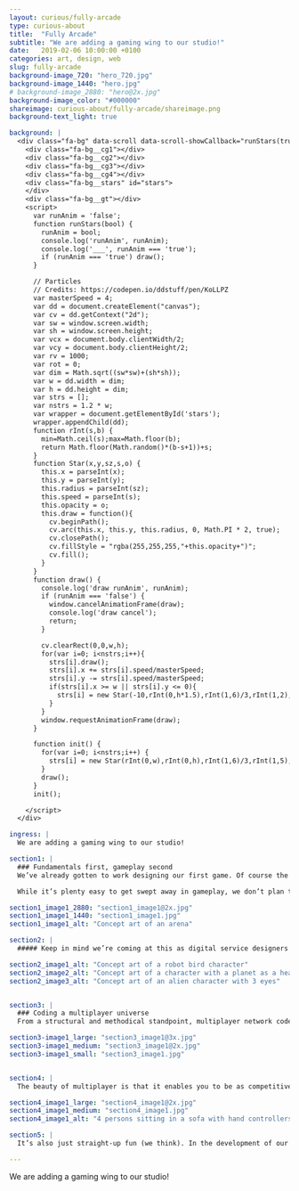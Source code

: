 ```yaml
---
layout: curious/fully-arcade
type: curious-about
title:  "Fully Arcade"
subtitle: "We are adding a gaming wing to our studio!"
date:   2019-02-06 10:00:00 +0100
categories: art, design, web
slug: fully-arcade
background-image_720: "hero_720.jpg"
background-image_1440: "hero.jpg"
# background-image_2880: "hero@2x.jpg"
background-image_color: "#000000"
shareimage: curious-about/fully-arcade/shareimage.png
background-text_light: true

background: |
  <div class="fa-bg" data-scroll data-scroll-showCallback="runStars(true)" data-scroll-hideCallback="runStars(false)">
    <div class="fa-bg__cg1"></div>
    <div class="fa-bg__cg2"></div>
    <div class="fa-bg__cg3"></div>
    <div class="fa-bg__cg4"></div>
    <div class="fa-bg__stars" id="stars">
    </div>
    <div class="fa-bg__gt"></div>
    <script>
      var runAnim = 'false';
      function runStars(bool) {
        runAnim = bool;
        console.log('runAnim', runAnim);
        console.log('___', runAnim === 'true');
        if (runAnim === 'true') draw();
      }

      // Particles
      // Credits: https://codepen.io/ddstuff/pen/KoLLPZ
      var masterSpeed = 4;
      var dd = document.createElement("canvas");
      var cv = dd.getContext("2d");
      var sw = window.screen.width;
      var sh = window.screen.height;
      var vcx = document.body.clientWidth/2;
      var vcy = document.body.clientHeight/2;
      var rv = 1000;
      var rot = 0;
      var dim = Math.sqrt((sw*sw)+(sh*sh));
      var w = dd.width = dim;
      var h = dd.height = dim;
      var strs = [];
      var nstrs = 1.2 * w;
      var wrapper = document.getElementById('stars');
      wrapper.appendChild(dd);
      function rInt(s,b) {
        min=Math.ceil(s);max=Math.floor(b);
        return Math.floor(Math.random()*(b-s+1))+s;
      }
      function Star(x,y,sz,s,o) {
        this.x = parseInt(x);
        this.y = parseInt(y);
        this.radius = parseInt(sz);
        this.speed = parseInt(s);
        this.opacity = o;
        this.draw = function(){
          cv.beginPath();
          cv.arc(this.x, this.y, this.radius, 0, Math.PI * 2, true);
          cv.closePath();
          cv.fillStyle = "rgba(255,255,255,"+this.opacity+")";
          cv.fill();
        }
      }
      function draw() {
        console.log('draw runAnim', runAnim);
        if (runAnim === 'false') {
          window.cancelAnimationFrame(draw);
          console.log('draw cancel');
          return;
        }

        cv.clearRect(0,0,w,h);
        for(var i=0; i<nstrs;i++){
          strs[i].draw();
          strs[i].x += strs[i].speed/masterSpeed;
          strs[i].y -= strs[i].speed/masterSpeed;
          if(strs[i].x >= w || strs[i].y <= 0){
            strs[i] = new Star(-10,rInt(0,h*1.5),rInt(1,6)/3,rInt(1,2),rInt(4,10)/10);
          }
        }
        window.requestAnimationFrame(draw);
      }

      function init() {
        for(var i=0; i<nstrs;i++) {
          strs[i] = new Star(rInt(0,w),rInt(0,h),rInt(1,6)/3,rInt(1,5),rInt(4,10)/10);
        }
        draw();
      }
      init();

    </script>
  </div>

ingress: |
  We are adding a gaming wing to our studio!

section1: |
  ### Fundamentals first, gameplay second
  We’ve already gotten to work designing our first game. Of course the gameplay is the exciting bit, but we’ll keep this a spoiler-free read for now.

  While it’s plenty easy to get swept away in gameplay, we don’t plan to waste the rare opportunity of starting something from scratch. There are some structural elements that are hard to incorporate if you get too far down the road with building a game, so we’re doing them upfront – multiplayer programming being one of them.

section1_image1_2880: "section1_image1@2x.jpg"
section1_image1_1440: "section1_image1.jpg"
section1_image1_alt: "Concept art of an arena"

section2: |
  ##### Keep in mind we’re coming at this as digital service designers and developers. Since we see from such different eyes, there is a lot about gaming systems and features that we’re excited to revamp, upturn, and reimagine as we go along.

section2_image1_alt: "Concept art of a robot bird character"
section2_image2_alt: "Concept art of a character with a planet as a head"
section2_image3_alt: "Concept art of an alien character with 3 eyes"


section3: |
  ### Coding a multiplayer universe
  From a structural and methodical standpoint, multiplayer network code is way more difficult than single player. It’s also really hard to do retroactively — you need to do it from the get-go, before you’ve made any final decisions about your gameplay. That was the first decision we made, that we want to start with the multiplayer functionality.

section3-image1_large: "section3_image1@3x.jpg"
section3-image1_medium: "section3_image1@2x.jpg"
section3-image1_small: "section3_image1.jpg"


section4: |
  The beauty of multiplayer is that it enables you to be as competitive as you want, the game will always be as challenging as the next brilliant player you get matched with. And in a world of 3.2 billion internet users, there is a sea of competition out there to keep you on your toes. It’s inclusive too. Your great aunt can play, and a career gamer can play, and they’ll both have an awesome time.

section4_image1_large: "section4_image1@2x.jpg"
section4_image1_medium: "section4_image1.jpg"
section4_image1_alt: "4 persons sitting in a sofa with hand controllers and testing a game"

section5: |
  It’s also just straight-up fun (we think). In the development of our first game, our Gothenburg and Stockholm offices will be prototype-playing against each other to test the game. The inclusiveness and ruckus energy of multiplayer really fits us perfectly.

---
```


We are adding a gaming wing to our studio!
